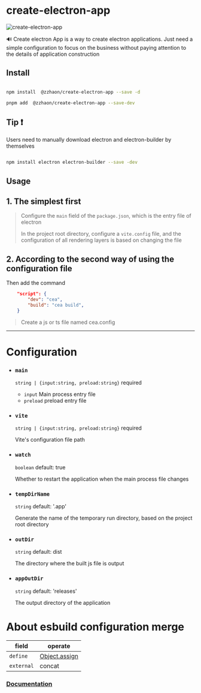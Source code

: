 # create-electron-app

![create-electron-app](https://img.shields.io/npm/v/@zzhaon/create-electron-app?color=red&label=create-electron-app)

🔊 Create electron App is a way to create electron applications. Just need a simple configuration to focus on the business without paying attention to the details of application construction

## Install

```sh

npm install  @zzhaon/create-electron-app --save -d

pnpm add  @zzhaon/create-electron-app --save-dev

```

## Tip ❗

Users need to manually download electron and electron-builder by themselves

```sh

npm install electron electron-builder --save -dev

```

## Usage

## 1. The simplest first

> Configure the `main` field of the `package.json`, which is the entry file of electron
>
> In the project root directory, configure a `vite.config` file, and the configuration of all rendering layers is based on changing the file

## 2. According to the second way of using the configuration file

Then add the command

```json
    "script": {
        "dev": "cea",
        "build": "cea build",
    }
```

> Create a js or ts file named cea.config

---

# Configuration

- ### `main`
  `string | {input:string, preload:string}` required
  - `input` Main process entry file
  - `preload` preload entry file
- ### `vite`

  `string | {input:string, preload:string}` required

  Vite's configuration file path

- ### `watch`

  `boolean` default: true

  Whether to restart the application when the main process file changes

- ### `tempDirName`

  `string` default: '.app'

  Generate the name of the temporary run directory, based on the project root directory

- ### `outDir`

  `string` default: dist

  The directory where the built js file is output

- ### `appOutDir`

  `string` default: 'releases'

  The output directory of the application

# About esbuild configuration merge

| field      | operate                                                                                                         |
| ---------- | --------------------------------------------------------------------------------------------------------------- |
| `define`   | [Object.assign](https://developer.mozilla.org/zh-CN/docs/Web/JavaScript/Reference/Global_Objects/Object/assign) |
| `external` | concat                                                                                                          |

### [Documentation](https://github.com/zhaogongchengsi/create-electron-app)
